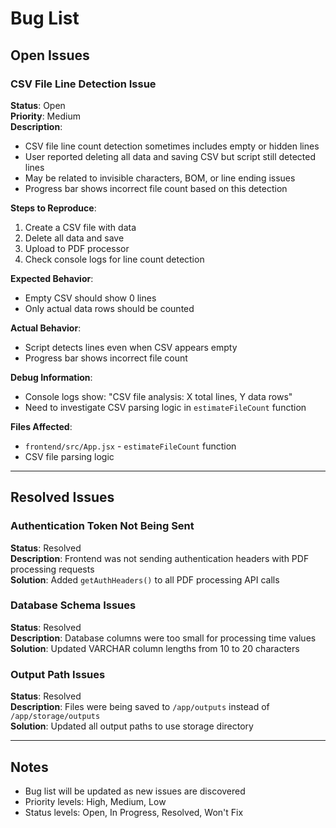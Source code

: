 # Bug List

## Open Issues

### CSV File Line Detection Issue
**Status**: Open  
**Priority**: Medium  
**Description**: 
- CSV file line count detection sometimes includes empty or hidden lines
- User reported deleting all data and saving CSV but script still detected lines
- May be related to invisible characters, BOM, or line ending issues
- Progress bar shows incorrect file count based on this detection

**Steps to Reproduce**:
1. Create a CSV file with data
2. Delete all data and save
3. Upload to PDF processor
4. Check console logs for line count detection

**Expected Behavior**: 
- Empty CSV should show 0 lines
- Only actual data rows should be counted

**Actual Behavior**:
- Script detects lines even when CSV appears empty
- Progress bar shows incorrect file count

**Debug Information**:
- Console logs show: "CSV file analysis: X total lines, Y data rows"
- Need to investigate CSV parsing logic in `estimateFileCount` function

**Files Affected**:
- `frontend/src/App.jsx` - `estimateFileCount` function
- CSV file parsing logic

---

## Resolved Issues

### Authentication Token Not Being Sent
**Status**: Resolved  
**Description**: Frontend was not sending authentication headers with PDF processing requests  
**Solution**: Added `getAuthHeaders()` to all PDF processing API calls

### Database Schema Issues
**Status**: Resolved  
**Description**: Database columns were too small for processing time values  
**Solution**: Updated VARCHAR column lengths from 10 to 20 characters

### Output Path Issues
**Status**: Resolved  
**Description**: Files were being saved to `/app/outputs` instead of `/app/storage/outputs`  
**Solution**: Updated all output paths to use storage directory

---

## Notes
- Bug list will be updated as new issues are discovered
- Priority levels: High, Medium, Low
- Status levels: Open, In Progress, Resolved, Won't Fix

